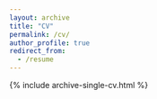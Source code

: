 ```yaml
---
layout: archive
title: "CV"
permalink: /cv/
author_profile: true
redirect_from:
  - /resume
---
```


  
{% include archive-single-cv.html %}
 
  
